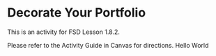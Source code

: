 # Decorate Your Portfolio

This is an activity for FSD Lesson 1.8.2.

Please refer to the Activity Guide in Canvas for directions.
Hello World